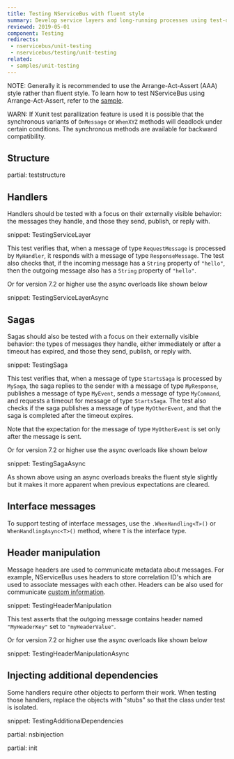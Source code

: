 ```yaml
---
title: Testing NServiceBus with fluent style
summary: Develop service layers and long-running processes using test-driven development.
reviewed: 2019-05-01
component: Testing
redirects:
 - nservicebus/unit-testing
 - nservicebus/testing/unit-testing
related:
 - samples/unit-testing
---
```


NOTE: Generally it is recommended to use the Arrange-Act-Assert (AAA) style rather than fluent style. To learn how to test NServiceBus using Arrange-Act-Assert, refer to the [sample](/samples/unit-testing/).

WARN: If Xunit test parallization feature is used it is possible that the synchronous variants of `OnMessage` or `WhenXYZ` methods will deadlock under certain conditions. The synchronous methods are available for backward compatibility.

## Structure


partial: teststructure


## Handlers

Handlers should be tested with a focus on their externally visible behavior: the messages they handle, and those they send, publish, or reply with.

snippet: TestingServiceLayer

This test verifies that, when a message of type `RequestMessage` is processed by `MyHandler`, it responds with a message of type `ResponseMessage`. The test also checks that, if the incoming message has a `String` property of `"hello"`, then the outgoing message also has a `String` property of `"hello"`.

Or for version 7.2 or higher use the async overloads like shown below

snippet: TestingServiceLayerAsync


## Sagas

Sagas should also be tested with a focus on their externally visible behavior: the types of messages they handle, either immediately or after a timeout has expired, and those they send, publish, or reply with.

snippet: TestingSaga

This test verifies that, when a message of type `StartsSaga` is processed by `MySaga`, the saga replies to the sender with a message of type `MyResponse`, publishes a message of type `MyEvent`, sends a message of type `MyCommand`, and requests a timeout for message of type `StartsSaga`. The test also checks if the saga publishes a message of type `MyOtherEvent`, and that the saga is completed after the timeout expires.

Note that the expectation for the message of type `MyOtherEvent` is set only after the message is sent.

Or for version 7.2 or higher use the async overloads like shown below

snippet: TestingSagaAsync

As shown above using an async overloads breaks the fluent style slightly but it makes it more apparent when previous expectations are cleared.

## Interface messages

To support testing of interface messages, use the `.WhenHandling<T>()` or `WhenHandlingAsync<T>()` method, where `T` is the interface type.


## Header manipulation

Message headers are used to communicate metadata about messages. For example, NServiceBus uses headers to store correlation ID's which are used to associate messages with each other. Headers can be also used for communicate [custom information](/nservicebus/messaging/header-manipulation.md).

snippet: TestingHeaderManipulation

This test asserts that the outgoing message contains header named `"MyHeaderKey"` set to `"myHeaderValue"`.

Or for version 7.2 or higher use the async overloads like shown below

snippet: TestingHeaderManipulationAsync


## Injecting additional dependencies

Some handlers require other objects to perform their work. When testing those handlers, replace the objects with "stubs" so that the class under test is isolated.

snippet: TestingAdditionalDependencies


partial: nsbinjection


partial: init
